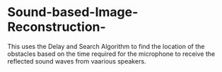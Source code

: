 # Sound-based-Image-Reconstruction-
This uses the Delay and Search Algorithm to find the location of the obstacles based on the time required for the microphone to receive the reflected sound waves from vaarious speakers.
